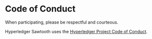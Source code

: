 # Code of Conduct

When participating, please be respectful and courteous.

Hyperledger Sawtooth uses the [Hyperledger Project Code of
Conduct](https://wiki.hyperledger.org/community/hyperledger-project-code-of-conduct).

<!--
  Licensed under Creative Commons Attribution 4.0 International License
  https://creativecommons.org/licenses/by/4.0/
-->
